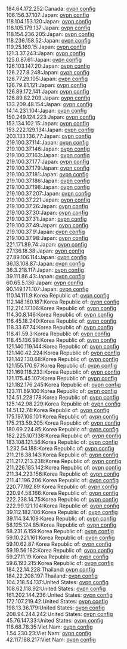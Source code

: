 184.64.172.252:Canada: [ovpn config](vpn/184_64_172_252.ovpn)  
106.156.37.107:Japan: [ovpn config](vpn/106_156_37_107.ovpn)  
118.104.153.120:Japan: [ovpn config](vpn/118_104_153_120.ovpn)  
118.105.179.137:Japan: [ovpn config](vpn/118_105_179_137.ovpn)  
118.154.236.205:Japan: [ovpn config](vpn/118_154_236_205.ovpn)  
118.236.158.52:Japan: [ovpn config](vpn/118_236_158_52.ovpn)  
119.25.169.15:Japan: [ovpn config](vpn/119_25_169_15.ovpn)  
121.3.37.243:Japan: [ovpn config](vpn/121_3_37_243.ovpn)  
125.0.87.61:Japan: [ovpn config](vpn/125_0_87_61.ovpn)  
126.103.147.20:Japan: [ovpn config](vpn/126_103_147_20.ovpn)  
126.227.8.248:Japan: [ovpn config](vpn/126_227_8_248.ovpn)  
126.77.29.105:Japan: [ovpn config](vpn/126_77_29_105.ovpn)  
126.79.81.121:Japan: [ovpn config](vpn/126_79_81_121.ovpn)  
126.89.172.141:Japan: [ovpn config](vpn/126_89_172_141.ovpn)  
126.89.82.209:Japan: [ovpn config](vpn/126_89_82_209.ovpn)  
133.209.48.154:Japan: [ovpn config](vpn/133_209_48_154.ovpn)  
14.14.231.104:Japan: [ovpn config](vpn/14_14_231_104.ovpn)  
150.249.124.223:Japan: [ovpn config](vpn/150_249_124_223.ovpn)  
153.134.102.15:Japan: [ovpn config](vpn/153_134_102_15.ovpn)  
153.222.129.134:Japan: [ovpn config](vpn/153_222_129_134.ovpn)  
203.133.136.77:Japan: [ovpn config](vpn/203_133_136_77.ovpn)  
219.100.37.114:Japan: [ovpn config](vpn/219_100_37_114.ovpn)  
219.100.37.146:Japan: [ovpn config](vpn/219_100_37_146.ovpn)  
219.100.37.163:Japan: [ovpn config](vpn/219_100_37_163.ovpn)  
219.100.37.177:Japan: [ovpn config](vpn/219_100_37_177.ovpn)  
219.100.37.179:Japan: [ovpn config](vpn/219_100_37_179.ovpn)  
219.100.37.181:Japan: [ovpn config](vpn/219_100_37_181.ovpn)  
219.100.37.186:Japan: [ovpn config](vpn/219_100_37_186.ovpn)  
219.100.37.198:Japan: [ovpn config](vpn/219_100_37_198.ovpn)  
219.100.37.207:Japan: [ovpn config](vpn/219_100_37_207.ovpn)  
219.100.37.221:Japan: [ovpn config](vpn/219_100_37_221.ovpn)  
219.100.37.26:Japan: [ovpn config](vpn/219_100_37_26.ovpn)  
219.100.37.30:Japan: [ovpn config](vpn/219_100_37_30.ovpn)  
219.100.37.31:Japan: [ovpn config](vpn/219_100_37_31.ovpn)  
219.100.37.49:Japan: [ovpn config](vpn/219_100_37_49.ovpn)  
219.100.37.9:Japan: [ovpn config](vpn/219_100_37_9.ovpn)  
219.100.37.98:Japan: [ovpn config](vpn/219_100_37_98.ovpn)  
221.171.89.74:Japan: [ovpn config](vpn/221_171_89_74.ovpn)  
27.136.18.38:Japan: [ovpn config](vpn/27_136_18_38.ovpn)  
27.89.106.114:Japan: [ovpn config](vpn/27_89_106_114.ovpn)  
36.13.108.87:Japan: [ovpn config](vpn/36_13_108_87.ovpn)  
36.3.218.117:Japan: [ovpn config](vpn/36_3_218_117.ovpn)  
39.111.86.43:Japan: [ovpn config](vpn/39_111_86_43.ovpn)  
60.65.5.136:Japan: [ovpn config](vpn/60_65_5_136.ovpn)  
90.149.171.107:Japan: [ovpn config](vpn/90_149_171_107.ovpn)  
110.14.111.9:Korea Republic of: [ovpn config](vpn/110_14_111_9.ovpn)  
112.148.160.187:Korea Republic of: [ovpn config](vpn/112_148_160_187.ovpn)  
112.214.17.106:Korea Republic of: [ovpn config](vpn/112_214_17_106.ovpn)  
114.30.8.146:Korea Republic of: [ovpn config](vpn/114_30_8_146.ovpn)  
116.45.18.240:Korea Republic of: [ovpn config](vpn/116_45_18_240.ovpn)  
118.33.67.74:Korea Republic of: [ovpn config](vpn/118_33_67_74.ovpn)  
118.41.59.3:Korea Republic of: [ovpn config](vpn/118_41_59_3.ovpn)  
118.45.136.98:Korea Republic of: [ovpn config](vpn/118_45_136_98.ovpn)  
121.140.119.144:Korea Republic of: [ovpn config](vpn/121_140_119_144.ovpn)  
121.140.42.224:Korea Republic of: [ovpn config](vpn/121_140_42_224.ovpn)  
121.142.130.68:Korea Republic of: [ovpn config](vpn/121_142_130_68.ovpn)  
121.155.170.97:Korea Republic of: [ovpn config](vpn/121_155_170_97.ovpn)  
121.169.118.233:Korea Republic of: [ovpn config](vpn/121_169_118_233.ovpn)  
121.175.45.107:Korea Republic of: [ovpn config](vpn/121_175_45_107.ovpn)  
121.182.176.245:Korea Republic of: [ovpn config](vpn/121_182_176_245.ovpn)  
123.111.89.100:Korea Republic of: [ovpn config](vpn/123_111_89_100.ovpn)  
124.51.228.178:Korea Republic of: [ovpn config](vpn/124_51_228_178.ovpn)  
125.142.98.229:Korea Republic of: [ovpn config](vpn/125_142_98_229.ovpn)  
14.51.12.74:Korea Republic of: [ovpn config](vpn/14_51_12_74.ovpn)  
175.197.106.101:Korea Republic of: [ovpn config](vpn/175_197_106_101.ovpn)  
175.213.59.205:Korea Republic of: [ovpn config](vpn/175_213_59_205.ovpn)  
180.69.224.85:Korea Republic of: [ovpn config](vpn/180_69_224_85.ovpn)  
182.225.107.138:Korea Republic of: [ovpn config](vpn/182_225_107_138.ovpn)  
183.108.121.56:Korea Republic of: [ovpn config](vpn/183_108_121_56.ovpn)  
1.232.54.188:Korea Republic of: [ovpn config](vpn/1_232_54_188.ovpn)  
211.216.38.143:Korea Republic of: [ovpn config](vpn/211_216_38_143.ovpn)  
211.217.213.238:Korea Republic of: [ovpn config](vpn/211_217_213_238.ovpn)  
211.226.185.142:Korea Republic of: [ovpn config](vpn/211_226_185_142.ovpn)  
211.34.223.156:Korea Republic of: [ovpn config](vpn/211_34_223_156.ovpn)  
211.41.196.206:Korea Republic of: [ovpn config](vpn/211_41_196_206.ovpn)  
220.77.192.89:Korea Republic of: [ovpn config](vpn/220_77_192_89.ovpn)  
220.94.58.166:Korea Republic of: [ovpn config](vpn/220_94_58_166.ovpn)  
222.238.14.75:Korea Republic of: [ovpn config](vpn/222_238_14_75.ovpn)  
222.99.121.104:Korea Republic of: [ovpn config](vpn/222_99_121_104.ovpn)  
39.112.182.106:Korea Republic of: [ovpn config](vpn/39_112_182_106.ovpn)  
39.114.34.109:Korea Republic of: [ovpn config](vpn/39_114_34_109.ovpn)  
58.125.124.85:Korea Republic of: [ovpn config](vpn/58_125_124_85.ovpn)  
58.231.6.159:Korea Republic of: [ovpn config](vpn/58_231_6_159.ovpn)  
59.10.221.161:Korea Republic of: [ovpn config](vpn/59_10_221_161.ovpn)  
59.10.62.87:Korea Republic of: [ovpn config](vpn/59_10_62_87.ovpn)  
59.19.56.182:Korea Republic of: [ovpn config](vpn/59_19_56_182.ovpn)  
59.27.11.19:Korea Republic of: [ovpn config](vpn/59_27_11_19.ovpn)  
59.6.193.215:Korea Republic of: [ovpn config](vpn/59_6_193_215.ovpn)  
184.22.14.228:Thailand: [ovpn config](vpn/184_22_14_228.ovpn)  
184.22.208.197:Thailand: [ovpn config](vpn/184_22_208_197.ovpn)  
104.218.54.137:United States: [ovpn config](vpn/104_218_54_137.ovpn)  
108.62.118.92:United States: [ovpn config](vpn/108_62_118_92.ovpn)  
161.202.144.236:United States: [ovpn config](vpn/161_202_144_236.ovpn)  
172.107.219.42:United States: [ovpn config](vpn/172_107_219_42.ovpn)  
198.13.36.179:United States: [ovpn config](vpn/198_13_36_179.ovpn)  
208.94.244.242:United States: [ovpn config](vpn/208_94_244_242.ovpn)  
45.76.147.33:United States: [ovpn config](vpn/45_76_147_33.ovpn)  
118.68.78.35:Viet Nam: [ovpn config](vpn/118_68_78_35.ovpn)  
1.54.230.23:Viet Nam: [ovpn config](vpn/1_54_230_23.ovpn)  
42.117.188.217:Viet Nam: [ovpn config](vpn/42_117_188_217.ovpn)  
